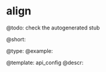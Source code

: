 align
=============

@todo:
	check the autogenerated stub


@short:
	

@type: 
@example:


@template:	api_config
@descr:


